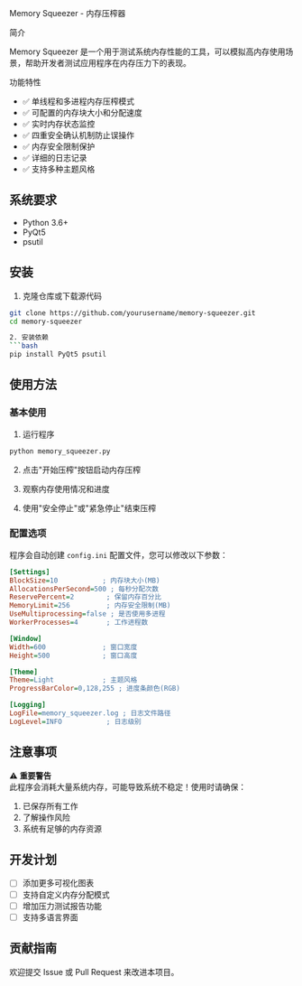 Memory Squeezer - 内存压榨器

 简介

Memory Squeezer 是一个用于测试系统内存性能的工具，可以模拟高内存使用场景，帮助开发者测试应用程序在内存压力下的表现。

 功能特性

- ✅ 单线程和多进程内存压榨模式
- ✅ 可配置的内存块大小和分配速度
- ✅ 实时内存状态监控
- ✅ 四重安全确认机制防止误操作
- ✅ 内存安全限制保护
- ✅ 详细的日志记录
- ✅ 支持多种主题风格

## 系统要求

- Python 3.6+
- PyQt5
- psutil

## 安装

1. 克隆仓库或下载源代码
```bash
git clone https://github.com/yourusername/memory-squeezer.git
cd memory-squeezer

2. 安装依赖
```bash
pip install PyQt5 psutil
```

## 使用方法

### 基本使用

1. 运行程序
```bash
python memory_squeezer.py
```

2. 点击"开始压榨"按钮启动内存压榨

3. 观察内存使用情况和进度

4. 使用"安全停止"或"紧急停止"结束压榨

### 配置选项

程序会自动创建 `config.ini` 配置文件，您可以修改以下参数：

```ini
[Settings]
BlockSize=10           ; 内存块大小(MB)
AllocationsPerSecond=500 ; 每秒分配次数
ReservePercent=2        ; 保留内存百分比
MemoryLimit=256         ; 内存安全限制(MB)
UseMultiprocessing=false ; 是否使用多进程
WorkerProcesses=4       ; 工作进程数

[Window]
Width=600              ; 窗口宽度
Height=500             ; 窗口高度

[Theme]
Theme=Light            ; 主题风格
ProgressBarColor=0,128,255 ; 进度条颜色(RGB)

[Logging]
LogFile=memory_squeezer.log ; 日志文件路径
LogLevel=INFO           ; 日志级别
```

## 注意事项

⚠️ **重要警告**  
此程序会消耗大量系统内存，可能导致系统不稳定！使用时请确保：

1. 已保存所有工作
2. 了解操作风险
3. 系统有足够的内存资源

## 开发计划

- [ ] 添加更多可视化图表
- [ ] 支持自定义内存分配模式
- [ ] 增加压力测试报告功能
- [ ] 支持多语言界面

## 贡献指南

欢迎提交 Issue 或 Pull Request 来改进本项目。
